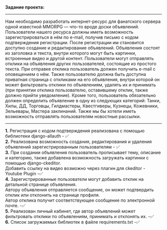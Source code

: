 <b>Задание проекта:</b><hr>
Нам необходимо разработать интернет-ресурс для фанатского сервера одной известной MMORPG — что-то вроде доски объявлений. 
Пользователи нашего ресурса должны иметь возможность зарегистрироваться в нём по e-mail, получив письмо с кодом подтверждения регистрации. 
После регистрации им становится доступно создание и редактирование объявлений. Объявления состоят из заголовка и текста, внутри которого могут быть картинки, встроенные видео и другой контент. 
Пользователи могут отправлять отклики на объявления других пользователей, состоящие из простого текста. При отправке отклика пользователь должен получить e-mail с оповещением о нём. 
Также пользователю должна быть доступна приватная страница с откликами на его объявления, внутри которой он может фильтровать отклики по объявлениям, удалять их и принимать 
(при принятии отклика пользователю, оставившему отклик, также должно прийти уведомление). Кроме того, пользователь обязательно должен определить объявление в одну из следующих категорий: 
Танки, Хилы, ДД, Торговцы, Гилдмастеры, Квестгиверы, Кузнецы, Кожевники, Зельевары, Мастера заклинаний. Также мы бы хотели иметь возможность отправлять пользователям новостные рассылки.
<hr>
<b>1.</b> Регистрация с кодом подтверждения реализована с помощью библиотеки django-allauth - ✅<br>
<b>2.</b> Реализована возможность создания, редактирования и удаления объявлений зарегистрированным пользователям - ✅<br>
<b>3.</b> При создании объявления пользователь прописывает тему, описание и категорию, также добавлена возможность загружать картинки с помощью django-ckeditor.<br>
Добавить ссылку на видео возможно через плагин для ckeditor - Youtube Plugin -✅<br>
<b>4.</b> Зарегистрированные пользователи могут добавить отклик на детальной странице объявления.<br> 
Автору объявления отправляется сообщение, он может подтвердить отклик или отклонить на странице профиля.<br> 
Автор отклика получит соответствующее сообщение по электронной почте. -✅<br>
<b>5.</b> Реализован личный кабинет, где автор объявлений может фильтровать отклики по объявлениям, принимать и отклонять их. -✅<br>
<b>6.</b> Список загружаемых библиотек в файле requirements.txt -✅<br>

